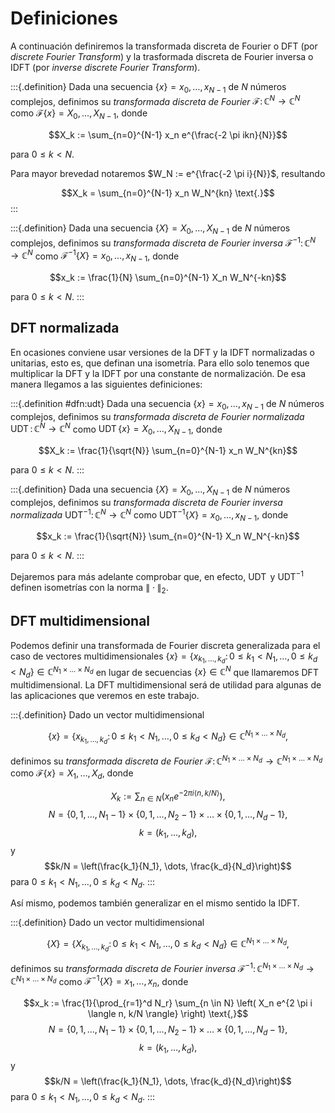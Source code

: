 # Definiciones

A continuación definiremos la transformada discreta de Fourier o DFT (por *discrete Fourier Transform*) y la trasformada discreta de Fourier inversa o IDFT (por *inverse discrete Fourier Transform*).

:::{.definition}
Dada una secuencia $\{x\}=x_0, \dots, x_{N-1}$ de $N$ números complejos, definimos su *transformada discreta de Fourier* $\mathcal{F} \colon \mathbb{C}^N \to \mathbb{C}^N$ como $\mathcal{F}\{x\}= X_0, \dots, X_{N-1}$, donde

$$X_k := \sum_{n=0}^{N-1} x_n e^{\frac{-2 \pi ikn}{N}}$$

para $0 \leq k < N$.

Para mayor brevedad notaremos $W_N := e^{\frac{-2 \pi i}{N}}$, resultando

$$X_k = \sum_{n=0}^{N-1} x_n W_N^{kn} \text{.}$$
:::

:::{.definition}
Dada una secuencia $\{X\}=X_0, \dots, X_{N-1}$ de $N$ números complejos, definimos su *transformada discreta de Fourier inversa* $\mathcal{F}^{-1} \colon \mathbb{C}^N \to \mathbb{C}^N$ como $\mathcal{F}^{-1}\{X\}= x_0, \dots, x_{N-1}$, donde

$$x_k := \frac{1}{N} \sum_{n=0}^{N-1} X_n W_N^{-kn}$$

para $0 \leq k < N$.
:::

## DFT normalizada

En ocasiones conviene usar versiones de la DFT y la IDFT normalizadas o unitarias, esto es, que definan una isometría. Para ello solo tenemos que multiplicar la DFT y la IDFT por una constante de normalización. De esa manera llegamos a las siguientes definiciones:

:::{.definition #dfn:udt}
Dada una secuencia $\{x\}=x_0, \dots, x_{N-1}$ de $N$ números complejos, definimos su *transformada discreta de Fourier normalizada* $\operatorname{UDT} \colon \mathbb{C}^N \to \mathbb{C}^N$ como $\operatorname{UDT}\{x\}= X_0, \dots, X_{N-1}$, donde

$$X_k := \frac{1}{\sqrt{N}} \sum_{n=0}^{N-1} x_n W_N^{kn}$$

para $0 \leq k < N$.
:::

:::{.definition}
Dada una secuencia $\{X\}=X_0, \dots, X_{N-1}$ de $N$ números complejos, definimos su *transformada discreta de Fourier inversa normalizada* $\operatorname{UDT}^{-1} \colon \mathbb{C}^N \to \mathbb{C}^N$ como $\operatorname{UDT}^{-1}\{X\}= x_0, \dots, x_{N-1}$, donde

$$x_k := \frac{1}{\sqrt{N}} \sum_{n=0}^{N-1} X_n W_N^{-kn}$$

para $0 \leq k < N$.
:::

Dejaremos para más adelante comprobar que, en efecto, $\operatorname{UDT}$ y $\operatorname{UDT}^{-1}$ definen isometrías con la norma $\| \cdot \|_2$.

## DFT multidimensional

Podemos definir una transformada de Fourier discreta generalizada para el caso de vectores multidimensionales $\{x\} = \{x_{k_1, \dots, k_d} \colon 0 \leq k_1 < N_1, \dots, 0 \leq k_d < N_d \} \in \mathbb{C}^{N_1 \times \dots \times N_d}$ en lugar de secuencias $\{x\} \in \mathbb{C}^N$ que llamaremos DFT multidimensional. La DFT multidimensional será de utilidad para algunas de las aplicaciones que veremos en este trabajo.

:::{.definition}
Dado un vector multidimensional

$$\{x\} = \{x_{k_1, \dots, k_d} \colon 0 \leq k_1 < N_1, \dots, 0 \leq k_d < N_d \} \in \mathbb{C}^{N_1 \times \dots \times N_d} \text{,}$$

definimos su *transformada discreta de Fourier* $\mathcal{F} \colon \mathbb{C}^{N_1 \times \dots \times N_d} \to \mathbb{C}^{N_1 \times \dots \times N_d}$ como $\mathcal{F}\{x\} = X_1, \dots, X_d$, donde

$$X_k := \sum_{n \in N} \left( x_n e^{- 2 \pi i \langle n, k/N \rangle} \right) \text{,}$$
$$N = \{0, 1, \dots, N_1-1\} \times \{0, 1, \dots, N_2-1\} \times \dots \times \{0, 1, \dots, N_d-1\} \text{,}$$
$$k = (k_1, \dots, k_d) \text{,}$$
y
$$k/N = \left(\frac{k_1}{N_1}, \dots, \frac{k_d}{N_d}\right)$$
para $0 \leq k_1 < N_1, \dots, 0 \leq k_d < N_d$.
:::

Así mismo, podemos también generalizar en el mismo sentido la IDFT.

:::{.definition}
Dado un vector multidimensional

$$\{X\} = \{X_{k_1, \dots, k_d} \colon 0 \leq k_1 < N_1, \dots, 0 \leq k_d < N_d \} \in \mathbb{C}^{N_1 \times \dots \times N_d} \text{,}$$

definimos su *transformada discreta de Fourier inversa* $\mathcal{F}^{-1} \colon \mathbb{C}^{N_1 \times \dots \times N_d} \to \mathbb{C}^{N_1 \times \dots \times N_d}$ como $\mathcal{F}^{-1}\{X\} = x_1, \dots, x_n$, donde

$$x_k := \frac{1}{\prod_{r=1}^d N_r} \sum_{n \in N} \left( X_n e^{2 \pi i \langle n, k/N \rangle} \right) \text{,}$$
$$N = \{0, 1, \dots, N_1-1\} \times \{0, 1, \dots, N_2-1\} \times \dots \times \{0, 1, \dots, N_d-1\} \text{,}$$
$$k = (k_1, \dots, k_d) \text{,}$$
y
$$k/N = \left(\frac{k_1}{N_1}, \dots, \frac{k_d}{N_d}\right)$$
para $0 \leq k_1 < N_1, \dots, 0 \leq k_d < N_d$.
:::
